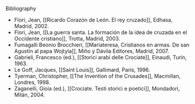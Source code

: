 Bibliography

- Flori, Jean, [[Ricardo Corazón de León. El rey cruzado]], Edhasa, Madrid, 2002.
- Flori, Jean, [[La guerra santa. La formación de la idea de cruzada en el Occidente cristiano]], Trotta, Madrid, 2003.
- Fumagalli Beonio Brocchieri, [[Mariateresa, Cristianos en armas. De san Agustin al papa Wojtyla]], Miño y Dávila Editores, Madrid, 2007.
- Gabrieli, Francesco (ed.), [[Storici arabi delle Crociate]], Einaudi, Turín, 1963.
- Le Goff, Jacques, [[Saint Louis]], Gallimard, París, 1996.
- Tyerman, Christopher, [[The Invention of the Crusades]], Macmillan, Londres, 1998.
- Zaganelli, Gioia (ed.), [[Crociate. Testi storici e poetici]], Mondadori, Milán, 2004.
